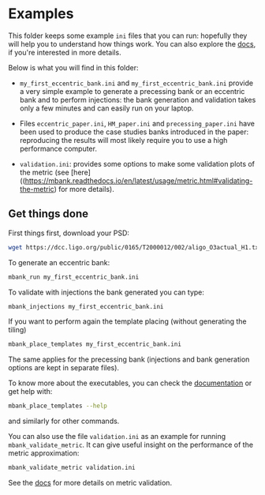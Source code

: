 # Examples

This folder keeps some example `ini` files that you can run: hopefully they will help you to understand how things work. You can also explore the [docs](https://mbank.readthedocs.io/en/latest/usage/overview.html), if you're interested in more details.

Below is what you will find in this folder:

- `my_first_eccentric_bank.ini` and `my_first_eccentric_bank.ini` provide a very simple example to generate a precessing bank or an eccentric bank and to perform injections: the bank generation and validation takes only a few minutes and can easily run on your laptop.

- Files `eccentric_paper.ini`, `HM_paper.ini` and `precessing_paper.ini` have been used to produce the case studies banks introduced in the paper: reproducing the results will most likely require you to use a high performance computer.

- `validation.ini`: provides some options to make some validation plots of the metric (see [here]((https://mbank.readthedocs.io/en/latest/usage/metric.html#validating-the-metric) for more details).

## Get things done

First things first, download your PSD:

```Bash
wget https://dcc.ligo.org/public/0165/T2000012/002/aligo_O3actual_H1.txt
```

To generate an eccentric bank:

```Bash
mbank_run my_first_eccentric_bank.ini
```

To validate with injections the bank generated you can type:

```Bash
mbank_injections my_first_eccentric_bank.ini
``` 

If you want to perform again the template placing (without generating the tiling)

``` Bash
mbank_place_templates my_first_eccentric_bank.ini
```

The same applies for the precessing bank (injections and bank generation options are kept in separate files).

To know more about the executables, you can check the [documentation](https://mbank.readthedocs.io/en/latest/usage/overview.html) or get help with:

```Bash
mbank_place_templates --help
```

and similarly for other commands.

You can also use the file `validation.ini` as an example for running `mbank_validate_metric`. It can give useful insight on the performance of the metric approximation:

```Bash
mbank_validate_metric validation.ini
```

See the [docs](https://mbank.readthedocs.io/en/latest/usage/metric.html#validating-the-metric) for more details on metric validation.

